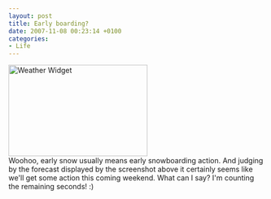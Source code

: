 ```yaml
---
layout: post
title: Early boarding?
date: 2007-11-08 00:23:14 +0100
categories:
- Life
---
```

<p><img src="http://www.rusiczki.net/blog/blogpics/weather-2007-11-08.gif" width="273" height="180" alt="Weather Widget" class="image"/><br />
Woohoo, early snow usually means early snowboarding action. And judging by the forecast displayed by the screenshot above it certainly seems like we'll get some action this coming weekend. What can I say? I'm counting the remaining seconds! :)</p>
